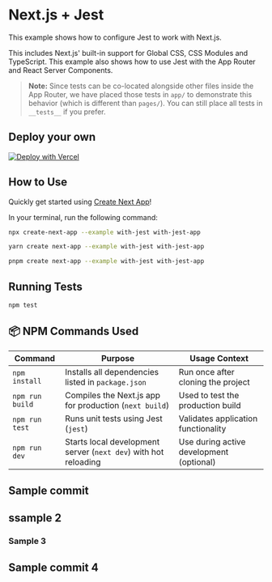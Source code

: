 # Next.js + Jest

This example shows how to configure Jest to work with Next.js.

This includes Next.js' built-in support for Global CSS, CSS Modules and TypeScript. This example also shows how to use Jest with the App Router and React Server Components.

> **Note:** Since tests can be co-located alongside other files inside the App Router, we have placed those tests in `app/` to demonstrate this behavior (which is different than `pages/`). You can still place all tests in `__tests__` if you prefer.

## Deploy your own

[![Deploy with Vercel](https://vercel.com/button)](https://vercel.com/new/clone?repository-url=https://github.com/vercel/next.js/tree/canary/examples/with-jest&project-name=with-jest&repository-name=with-jest)

## How to Use

Quickly get started using [Create Next App](https://github.com/vercel/next.js/tree/canary/packages/create-next-app#readme)!

In your terminal, run the following command:

```bash
npx create-next-app --example with-jest with-jest-app
```

```bash
yarn create next-app --example with-jest with-jest-app
```

```bash
pnpm create next-app --example with-jest with-jest-app
```

## Running Tests

```bash
npm test
```

## 📦 NPM Commands Used

| Command            | Purpose                                                                 | Usage Context                                |
|--------------------|-------------------------------------------------------------------------|----------------------------------------------|
| `npm install`       | Installs all dependencies listed in `package.json`                      | Run once after cloning the project           |
| `npm run build`     | Compiles the Next.js app for production (`next build`)                  | Used to test the production build            |
| `npm run test`      | Runs unit tests using Jest (`jest`)                                     | Validates application functionality          |
| `npm run dev`       | Starts local development server (`next dev`) with hot reloading         | Use during active development (optional)     |


## Sample commit   
## ssample 2
### Sample 3
## Sample commit 4